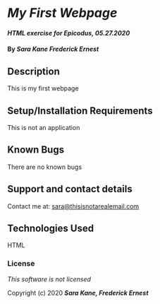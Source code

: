 # _My First Webpage_

#### _HTML exercise for Epicodus, 05.27.2020_

#### By _**Sara Kane Frederick Ernest**_

## Description

This is my first webpage

## Setup/Installation Requirements

This is not an application

## Known Bugs

There are no known bugs

## Support and contact details

Contact me at: sara@thisisnotarealemail.com

## Technologies Used

HTML

### License

*This software is not licensed*

Copyright (c) 2020 **_Sara Kane, Frederick Ernest_**